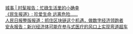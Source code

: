   
[城事 | 时髦报告：忙碌生活里的小确幸](http://www.dianyue.me/archives/207/eckb55bwrbpesfrv/)  
[《民生报道》: 珍爱生命 远离危险......](http://www.dianyue.me/archives/512/fe7xbdz8pfbwg9i6/)  
[人民日报整版报道：抓住区块链这个机遇，做数字经济领跑者](http://www.dianyue.me/archives/816/0svhlmvonj84b21t/)  
[安永报告：新兴经济体可能在参与式医疗的风口上实现弯道超车](http://www.dianyue.me/archives/034/eyfe68cvrjbppdso/)